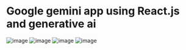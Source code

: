 # Google gemini app using React.js and generative ai

![image](https://github.com/user-attachments/assets/c915866a-52c0-4c09-a94d-79e0accb0d8e)
![image](https://github.com/user-attachments/assets/39c4f8fd-2756-4163-811c-bf6d52e51b8e)
![image](https://github.com/user-attachments/assets/ee6762cc-f3bc-4bd4-9ab4-66db767a0486)
![image](https://github.com/user-attachments/assets/83444f7f-9590-47a1-8e0a-ca89fcde461d)
